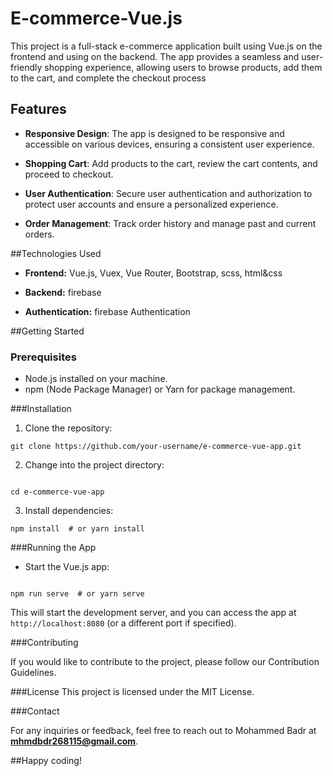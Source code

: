# E-commerce-Vue.js

This project is a full-stack e-commerce application built using Vue.js on the frontend and using on the backend. The app provides a seamless and user-friendly shopping experience, allowing users to browse products, add them to the cart, and complete the checkout process

## Features

- **Responsive Design**: The app is designed to be responsive and accessible on various devices, ensuring a consistent user experience.

- **Shopping Cart**: Add products to the cart, review the cart contents, and proceed to checkout.

- **User Authentication**: Secure user authentication and authorization to protect user accounts and ensure a personalized experience.

- **Order Management**: Track order history and manage past and current orders.

##Technologies Used

- **Frontend:** Vue.js, Vuex, Vue Router, Bootstrap, scss, html&css

- **Backend:** firebase

- **Authentication:** firebase Authentication

##Getting Started

### Prerequisites

- Node.js installed on your machine.
- npm (Node Package Manager) or Yarn for package management.

###Installation

1. Clone the repository:

```
git clone https://github.com/your-username/e-commerce-vue-app.git

```
2. Change into the project directory:

```

cd e-commerce-vue-app

```
3. Install dependencies:

```
npm install  # or yarn install

```

###Running the App
- Start the Vue.js app:
```

npm run serve  # or yarn serve

```
This will start the development server, and you can access the app at `http://localhost:8080` (or a different port if specified).

###Contributing

If you would like to contribute to the project, please follow our Contribution Guidelines.

###License
This project is licensed under the MIT License.

###Contact

For any inquiries or feedback, feel free to reach out to Mohammed Badr at **mhmdbdr268115@gmail.com**.

##Happy coding!


